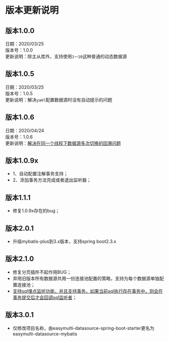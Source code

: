 # 版本更新说明

## 版本1.0.0 

日期：2020/03/25\
版本号：1.0.0\
更新说明：除主从库外，支持使用`1～10`这种普通的动态数据源

## 版本1.0.5

日期：2020/03/25\
版本号：1.0.5\
更新说明：解决`yaml`配置数据源时没有自动提示的问题

## 版本1.0.6

日期：2020/04/24\
版本号：1.0.6\
更新说明：[解决在同一个线程下数据源多次切换的回溯问题](https://github.com/wujiuye/easymulti-datasource/wiki/%E8%A7%A3%E5%86%B3%E5%9C%A8%E5%90%8C%E4%B8%80%E4%B8%AA%E7%BA%BF%E7%A8%8B%E4%B8%8B%E6%95%B0%E6%8D%AE%E6%BA%90%E5%A4%9A%E6%AC%A1%E5%88%87%E6%8D%A2%E7%9A%84%E5%9B%9E%E6%BA%AF%E9%97%AE%E9%A2%98)

## 版本1.0.9x
* 1、自动配置注解事务支持；
* 2、添加事务方法完成或者退出监听器；

## 版本1.1.1
* 修复1.0.9x存在的bug；

## 版本2.0.1
* 升级mybatis-plus到3.x版本，支持spring boot2.3.x

## 版本2.1.0
* 修复分页插件不起作用BUG；
* 弃用旧版本所有数据源共用一份连接池配置的策略，支持为每个数据源单独配置连接池；
* [支持sql埋点监听功能，并且支持事务，如果当前sql执行存在事务中，则会在事务提交后才会回调sql监听者](https://github.com/wujiuye/easymulti-datasource/wiki/%E6%94%AF%E6%8C%81%E7%9B%91%E5%90%ACSQL%E5%8A%9F%E8%83%BD)；

## 版本3.0.1
* 仅修改项目名称，由easymulti-datasource-spring-boot-starter更名为easymulti-datasource-mybatis
